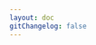 ```yaml
---
layout: doc
gitChangelog: false
---
```

<script setup>
import {VPTeamPage,VPTeamPageTitle,VPTeamMembers} from 'vitepress/theme'

const members= [
  {
    avatar: 'https://github.com/AEBC08.png',
    name: 'AEBC08',
    title: '项目发起者/主要开发者',
    links:[
      { icon:'github',link:'https://github.com/AEBC08'}
    ]
  },
  {
    avatar: 'https://github.com/luyanci.png',
    name: 'luyanci',
    title: '文档维护者',
    links:[
      { icon:'github',link:'https://github.com/luyanci'}
    ]
  },
  {
    avatar: 'https://github.com/wuchang325.png',
    name: 'Wuchang325',
    title: '文档维护者/前端开发者',
    links:[
      { icon:'github',link:'https://github.com/wuchang325'}
    ]
  },
]

</script>

<VPTeamMembers size="small" :members="members" />



